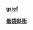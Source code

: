 [**grief**](http://m10.music.126.net/20210218210543/c4224091a43d52f87654d4ba046a3143/ymusic/e955/4f04/aff6/0049b5fe47a3ff57532acf8339d5a46c.mp3)

[**烟袋斜街**](http://m10.music.126.net/20210218212544/6155a132ab4d4f4ff3f1b26d211df63a/ymusic/8714/75e8/1437/a8f25d3966e7a918d9037e7af269c8b7.mp3)
